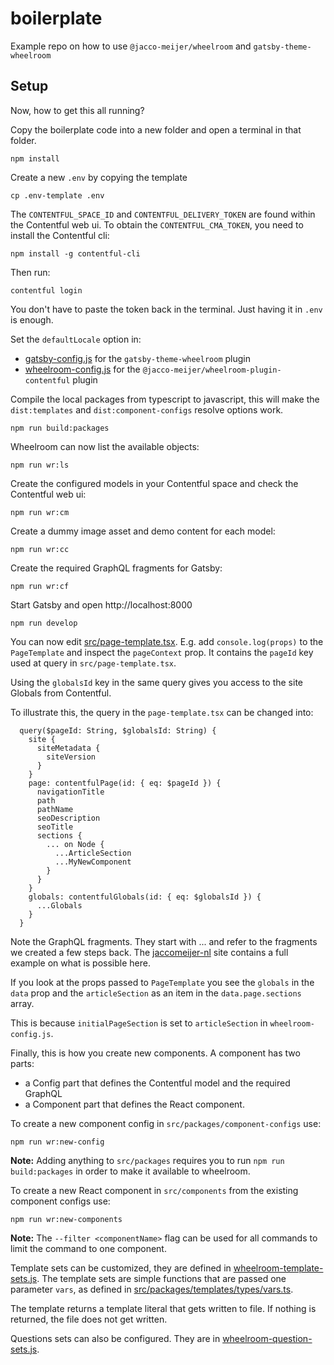 # boilerplate

Example repo on how to use `@jacco-meijer/wheelroom` and `gatsby-theme-wheelroom`

## Setup

Now, how to get this all running?

Copy the boilerplate code into a new folder and open a terminal in that folder.

```
npm install
```

Create a new `.env` by copying the template

```
cp .env-template .env
```

The `CONTENTFUL_SPACE_ID` and `CONTENTFUL_DELIVERY_TOKEN` are found within the
Contentful web ui. To obtain the `CONTENTFUL_CMA_TOKEN`, you need to install the Contentful cli:

```
npm install -g contentful-cli
```

Then run:

```
contentful login
```

You don't have to paste the token back in the terminal. Just having it in `.env` is enough.

Set the `defaultLocale` option in:

- [gatsby-config.js](gatsby-config.js) for the `gatsby-theme-wheelroom` plugin
- [wheelroom-config.js](wheelroom-config.js) for the
  `@jacco-meijer/wheelroom-plugin-contentful` plugin

Compile the local packages from typescript to javascript, this will make the
`dist:templates` and `dist:component-configs` resolve options work.

```
npm run build:packages
```

Wheelroom can now list the available objects:

```
npm run wr:ls
```

Create the configured models in your Contentful space and check the Contentful web ui:

```
npm run wr:cm
```

Create a dummy image asset and demo content for each model:

```
npm run wr:cc
```

Create the required GraphQL fragments for Gatsby:

```
npm run wr:cf
```

Start Gatsby and open http://localhost:8000

```
npm run develop
```

You can now edit [src/page-template.tsx](src/page-template.tsx). E.g. add
`console.log(props)` to the `PageTemplate` and inspect the `pageContext` prop.
It contains the `pageId` key used at query in `src/page-template.tsx`.

Using the `globalsId` key in the same query gives you access to the site Globals from Contentful.

To illustrate this, the query in the `page-template.tsx` can be changed into:

```
  query($pageId: String, $globalsId: String) {
    site {
      siteMetadata {
        siteVersion
      }
    }
    page: contentfulPage(id: { eq: $pageId }) {
      navigationTitle
      path
      pathName
      seoDescription
      seoTitle
      sections {
        ... on Node {
          ...ArticleSection
          ...MyNewComponent
        }
      }
    }
    globals: contentfulGlobals(id: { eq: $globalsId }) {
      ...Globals
    }
  }
```

Note the GraphQL fragments. They start with ... and refer to the fragments we
created a few steps back. The
[jaccomeijer-nl](https://github.com/jaccomeijer/jaccomeijer-nl) site contains a
full example on what is possible here.

If you look at the props passed to `PageTemplate` you see the `globals` in the
`data` prop and the `articleSection` as an item in the `data.page.sections`
array.

This is because `initialPageSection` is set to `articleSection` in
`wheelroom-config.js`.

Finally, this is how you create new components. A component has two parts:

- a Config part that defines the Contentful model and the required GraphQL
- a Component part that defines the React component.

To create a new component config in `src/packages/component-configs` use:

```
npm run wr:new-config
```

**Note:** Adding anything to `src/packages` requires you to run `npm run
build:packages` in order to make it available to wheelroom.

To create a new React component in `src/components` from the existing component
configs use:

```
npm run wr:new-components
```

**Note:** The `--filter <componentName>` flag can be used for all commands to
limit the command to one component.

Template sets can be customized, they are defined in
[wheelroom-template-sets.js](wheelroom-template-sets.js). The template sets are
simple functions that are passed one parameter `vars`, as defined in
[src/packages/templates/types/vars.ts](src/packages/templates/types/vars.ts).

The template returns a template literal that gets written to file. If nothing
is returned, the file does not get written.

Questions sets can also be configured. They are in
[wheelroom-question-sets.js](wheelroom-question-sets.js).
